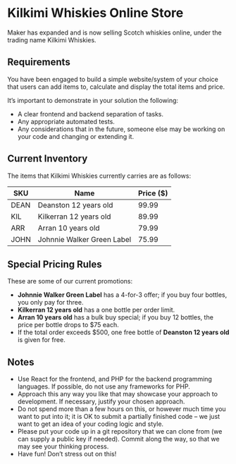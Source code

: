# Kilkimi Whiskies Online Store

Maker has expanded and is now selling Scotch whiskies online, under the trading name Kilkimi Whiskies.

## Requirements

You have been engaged to build a simple website/system of your choice that users can add items to, calculate and display the total items and price.

It’s important to demonstrate in your solution the following:

- A clear frontend and backend separation of tasks.
- Any appropriate automated tests.
- Any considerations that in the future, someone else may be working on your code and changing or extending it.

## Current Inventory

The items that Kilkimi Whiskies currently carries are as follows:

| SKU  | Name                        | Price ($) |
|------|-----------------------------|-----------|
| DEAN | Deanston 12 years old       | 99.99     |
| KIL  | Kilkerran 12 years old      | 89.99     |
| ARR  | Arran 10 years old          | 79.99     |
| JOHN | Johnnie Walker Green Label  | 75.99     |

## Special Pricing Rules

These are some of our current promotions:

- **Johnnie Walker Green Label** has a 4-for-3 offer; if you buy four bottles, you only pay for three.
- **Kilkerran 12 years old** has a one bottle per order limit.
- **Arran 10 years old** has a bulk buy special; if you buy 12 bottles, the price per bottle drops to $75 each.
- If the total order exceeds $500, one free bottle of **Deanston 12 years old** is given for free.

## Notes

- Use React for the frontend, and PHP for the backend programming languages. If possible, do not use any frameworks for PHP.
- Approach this any way you like that may showcase your approach to development. If necessary, justify your chosen approach.
- Do not spend more than a few hours on this, or however much time you want to put into it; it is OK to submit a partially finished code – we just want to get an idea of your coding logic and style.
- Please put your code up in a git repository that we can clone from (we can supply a public key if needed). Commit along the way, so that we may see your thinking process.
- Have fun! Don’t stress out on this!
